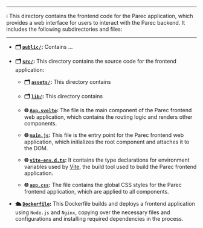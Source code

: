 ***
ℹ️ This directory contains the frontend code for the Parec application, which provides a web interface for users to interact with the Parec backend. It includes the following subdirectories and files:
***

- **🗂️ [`public/`](parec-frontend/public):** Contains ...

- **🗂️ [`src/`](parec-frontend/src):** This directory contains the source code for the frontend application:

    - **🗂️ [`assets/`](parec-frontend/src/assets):** This directory contains 

    - **🗂️ [`lib/`](parec-frontend/src/lib):** This directory contains 

    - **🌐 [`App.svelte`](parec-frontend/src/App.svelte):** The file is the main component of the Parec frontend web application, which contains the routing logic and renders other components.

    - **🌐 [`main.js`](parec-frontend/src/main.js):** This file is the entry point for the Parec frontend web application, which initializes the root component and attaches it to the DOM.

    - **🌐 [`vite-env.d.ts`](parec-frontend/src/vite-env.d.ts):** It contains the type declarations for environment variables used by [Vite](https://vitejs.dev), the build tool used to build the Parec frontend application.

    - **🌐 [`app.css`](parec-frontend/src/app.css):** The file contains the global CSS styles for the Parec frontend application, which are applied to all components.

- **🛳️ [`Dockerfile`](parec-frontend/Dockerfile):** This Dockerfile builds and deploys a frontend application using `Node.js` and `Nginx`, copying over the necessary files and configurations and installing required dependencies in the process.








